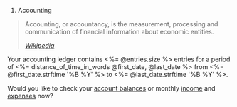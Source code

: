 <ol class="breadcrumb">
  <li class="active">Accounting</li>
</ol>

<blockquote>
  <p>Accounting, or accountancy, is the measurement, processing and communication of financial information about economic entities.</p>
  <footer><a href="https://en.wikipedia.org/wiki/Accounting"><cite title="Wikipedia - Accounting">Wikipedia</cite></a></footer>
</blockquote>

Your accounting ledger contains <%= @entries.size %> entries
for a period of <%= distance_of_time_in_words @first_date, @last_date %>
from <%= @first_date.strftime '%B %Y' %>
to <%= @last_date.strftime '%B %Y' %>.

Would you like to check your [account balances][1] or monthly [income][2] and [expenses][3] now?

[1]: /accounting/balance
[2]: /accounting/monthly-income
[3]: /accounting/monthly-expenses
